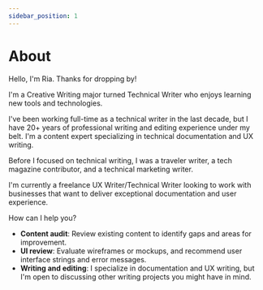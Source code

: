 ```yaml
---
sidebar_position: 1
---
```


# About

Hello, I'm Ria. Thanks for dropping by!

I'm a Creative Writing major turned Technical Writer who enjoys learning new tools and technologies.

I've been working full-time as a technical writer in the last decade, but I have 20+ years of professional writing and editing experience under my belt. I'm a content expert specializing in technical documentation and UX writing.

Before I focused on technical writing, I was a traveler writer, a tech magazine contributor, and a technical marketing writer.

I'm currently a freelance UX Writer/Technical Writer looking to work with businesses that want to deliver exceptional documentation and user experience. 

How can I help you?
- **Content audit**: Review existing content to identify gaps and areas for improvement.
- **UI review**: Evaluate wireframes or mockups, and recommend user interface strings and error messages.
- **Writing and editing**: I specialize in documentation and UX writing, but I'm open to discussing other writing projects you might have in mind.
